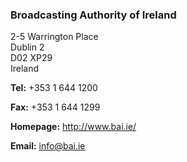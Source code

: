 ###  Broadcasting Authority of Ireland

2-5 Warrington Place  
Dublin 2  
D02 XP29  
Ireland

**Tel:** +353 1 644 1200

**Fax:** +353 1 644 1299

**Homepage:** [ http://www.bai.ie/ ](http://www.bai.ie/)

**Email:** [ info@bai.ie ](mailto:info@bai.ie)

